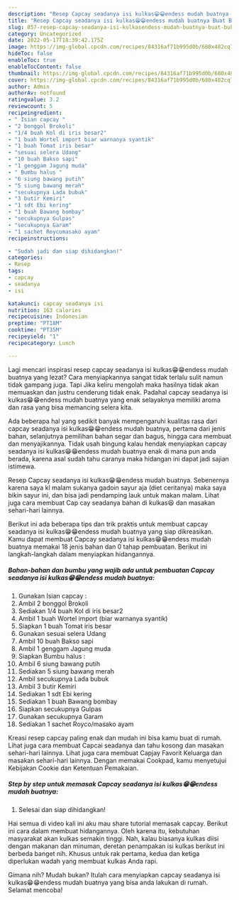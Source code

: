 ```yaml
---
description: "Resep Capcay seadanya isi kulkas😁😁endess mudah buatnya Buat Buka Puasa"
title: "Resep Capcay seadanya isi kulkas😁😁endess mudah buatnya Buat Buka Puasa"
slug: 857-resep-capcay-seadanya-isi-kulkasendess-mudah-buatnya-buat-buka-puasa
category: Uncategorized
date: 2022-05-17T18:39:42.175Z
image: https://img-global.cpcdn.com/recipes/84316af71b995d0b/680x482cq70/capcay-seadanya-isi-kulkasendess-mudah-buatnya-foto-resep-utama.jpg
hideToc: false
enableToc: true
enableTocContent: false
thumbnail: https://img-global.cpcdn.com/recipes/84316af71b995d0b/680x482cq70/capcay-seadanya-isi-kulkasendess-mudah-buatnya-foto-resep-utama.jpg
cover: https://img-global.cpcdn.com/recipes/84316af71b995d0b/680x482cq70/capcay-seadanya-isi-kulkasendess-mudah-buatnya-foto-resep-utama.jpg
author: Admin
authorAv: notfound
ratingvalue: 3.2
reviewcount: 5
recipeingredient:
- " Isian capcay "
- "2 bonggol Brokoli"
- "1/4 buah Kol di iris besar2"
- "1 buah Wortel import biar warnanya syantik"
- "1 buah Tomat iris besar"
- "sesuai selera Udang"
- "10 buah Bakso sapi"
- "1 genggam Jagung muda"
- " Bumbu halus "
- "6 siung bawang putih"
- "5 siung bawang merah"
- "secukupnya Lada bubuk"
- "3 butir Kemiri"
- "1 sdt Ebi kering"
- "1 buah Bawang bombay"
- "secukupnya Gulpas"
- "secukupnya Garam"
- "1 sachet Roycomasako ayam"
recipeinstructions:

- "Sudah jadi dan siap dihidangkan!"
categories:
- Resep
tags:
- capcay
- seadanya
- isi

katakunci: capcay seadanya isi 
nutrition: 163 calories
recipecuisine: Indonesian
preptime: "PT18M"
cooktime: "PT35M"
recipeyield: "1"
recipecategory: Lunch

---
```



Lagi mencari inspirasi resep capcay seadanya isi kulkas😁😁endess mudah buatnya yang lezat? Cara menyiapkannya sangat tidak terlalu sulit namun tidak gampang juga. Tapi Jika keliru mengolah maka hasilnya tidak akan memuaskan dan justru cenderung tidak enak. Padahal capcay seadanya isi kulkas😁😁endess mudah buatnya yang enak selayaknya memiliki aroma dan rasa yang bisa memancing selera kita.


Ada beberapa hal yang sedikit banyak mempengaruhi kualitas rasa dari capcay seadanya isi kulkas😁😁endess mudah buatnya, pertama dari jenis bahan, selanjutnya pemilihan bahan segar dan bagus, hingga cara membuat dan menyajikannya. Tidak usah bingung kalau hendak menyiapkan capcay seadanya isi kulkas😁😁endess mudah buatnya enak di mana pun anda berada, karena asal sudah tahu caranya maka hidangan ini dapat jadi sajian istimewa.

Resep Capcay seadanya isi kulkas😁😁endess mudah buatnya. Sebenernya karena saya kl malam sukanya gadoin sayur aja (diet ceritanya) maka saya bikin sayur ini, dan bisa jadi pendamping lauk untuk makan malam. Lihat juga cara membuat Cap cay seadanya bahan di kulkas😆 dan masakan sehari-hari lainnya.


Berikut ini ada beberapa tips dan trik praktis untuk membuat capcay seadanya isi kulkas😁😁endess mudah buatnya yang siap dikreasikan. Kamu dapat membuat Capcay seadanya isi kulkas😁😁endess mudah buatnya memakai 18 jenis bahan dan 0 tahap pembuatan. Berikut ini langkah-langkah dalam menyiapkan hidangannya.

<!--inarticleads1-->

##### Bahan-bahan dan bumbu yang wajib ada untuk pembuatan Capcay seadanya isi kulkas😁😁endess mudah buatnya:

1. Gunakan  Isian capcay :
1. Ambil 2 bonggol Brokoli
1. Sediakan 1/4 buah Kol di iris besar2
1. Ambil 1 buah Wortel import (biar warnanya syantik)
1. Siapkan 1 buah Tomat iris besar
1. Gunakan sesuai selera Udang
1. Ambil 10 buah Bakso sapi
1. Ambil 1 genggam Jagung muda
1. Siapkan  Bumbu halus :
1. Ambil 6 siung bawang putih
1. Sediakan 5 siung bawang merah
1. Ambil secukupnya Lada bubuk
1. Ambil 3 butir Kemiri
1. Sediakan 1 sdt Ebi kering
1. Sediakan 1 buah Bawang bombay
1. Siapkan secukupnya Gulpas
1. Gunakan secukupnya Garam
1. Sediakan 1 sachet Royco/masako ayam


Kreasi resep capcay paling enak dan mudah ini bisa kamu buat di rumah. Lihat juga cara membuat Capcai seadanya dan tahu kosong dan masakan sehari-hari lainnya. Lihat juga cara membuat Capjay Favorit Keluarga dan masakan sehari-hari lainnya. Dengan memakai Cookpad, kamu menyetujui Kebijakan Cookie dan Ketentuan Pemakaian. 

<!--inarticleads2-->

##### Step by step untuk memasak Capcay seadanya isi kulkas😁😁endess mudah buatnya:


1. Selesai dan siap dihidangkan!

Hai semua di video kali ini aku mau share tutorial memasak capcay. Berikut ini cara dalam membuat hidangannya. Oleh karena itu, kebutuhan masyarakat akan kulkas semakin tinggi. Nah, kalau biasanya kulkas diisi dengan makanan dan minuman, deretan penampakan isi kulkas berikut ini berbeda banget nih. Khusus untuk rak pertama, kedua dan ketiga diperlukan wadah yang membuat kulkas Anda rapi. 

Gimana nih? Mudah bukan? Itulah cara menyiapkan capcay seadanya isi kulkas😁😁endess mudah buatnya yang bisa anda lakukan di rumah. Selamat mencoba!
